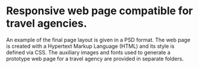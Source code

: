 # Responsive web page compatible for travel agencies.

An example of the final page layout is given in a PSD format. The web page is created with a Hypertext Markup Language (HTML) and its style is defined via CSS. The аuxiliary images and fonts used to generate a prototype web page for a travel agency are provided in separate folders.

